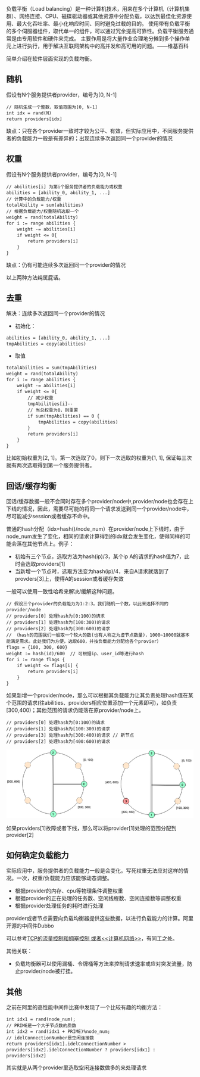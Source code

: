 负载平衡（Load balancing）是一种计算机技术，用来在多个计算机（计算机集群）、网络连接、CPU、磁碟驱动器或其他资源中分配负载，以达到最佳化资源使用、最大化吞吐率、最小化响应时间、同时避免过载的目的。 使用带有负载平衡的多个伺服器组件，取代单一的组件，可以通过冗余提高可靠性。负载平衡服务通常是由专用软件和硬件来完成。 主要作用是将大量作业合理地分摊到多个操作单元上进行执行，用于解决互联网架构中的高并发和高可用的问题。——维基百科

简单介绍在软件层面实现的负载均衡。


## 随机
假设有N个服务提供者provider，编号为[0, N-1]
```
// 随机生成一个整数，取值范围为[0, N-1]
int idx = rand(N)
return providers[idx]
```
缺点：只在各个provider一致时才较为公平、有效，但实际应用中，不同服务提供者的负载能力一般是有差异的；出现连续多次返回同一个provider的情况

## 权重
假设有N个服务提供者provider，编号为[0, N-1]
```
// abilities[i] 为第i个服务提供者的负载能力或权重
abilities = [ability_0, ability_1, ...]
// 计算中的负载能力/权重
totalAbility = sum(abilities)
// 根据负载能力/权重随机选取一个
weight = rand(totalAbility)
for i := range abilities {
    weight -= abilities[i]
    if weight <= 0{
        return providers[i]
    }
}
```
缺点：仍有可能连续多次返回同一个provider的情况

以上两种方法纯属屁话。

## 去重
解决：连续多次返回同一个provider的情况

- 初始化：
```
abilities = [ability_0, ability_1, ...]
tmpAbilities = copy(abilities)
```
- 取值
```
totalAbilities = sum(tmpAbilities)
weight = rand(totalAbility)
for i := range abilities {
    weight -= abilities[i]
    if weight <= 0{
        // 减少权重
        tmpAbilities[i]--
        // 当总权重为0，则重置
        if sum(tmpAbilities) == 0 {
            tmpAbilities = copy(abilities)
        }
        return providers[i]
    }
}
```
比如初始权重为[2, 1]。第一次选取了0，则下一次选取的权重为[1, 1], 保证每三次就有两次选取得到第一个服务提供者。

## 回话/缓存均衡
回话/缓存数据一般不会同时存在多个provider/node中,provider/node也会存在上下线的情况，因此，需要尽可能的将同一个请求发送到同一个provider/node中，尽可能减少session或者缓存不命中。

普通的hash分配（idx=hash()/node_num）在provider/node上下线时，由于node_num发生了变化，相同的请求计算得到的idx就会发生变化，使得同样的可能会落在其他节点上。例子：
- 初始有三个节点，选取方法为hash(ip)/3，某个ip A的请求的hash值为7，此时会选取providers[1]
- 当新增一个节点时，选取方法变为hash(ip)/4，来自A请求就落到了provders[3]上，使得A的session或者缓存失效

一般可以使用一致性哈希来解决/缓解这种问题。
```
// 假设三个provider的负载能力为1:2:3。我们随机一个数，以此来选择不同的provider/node
// providers[0] 处理hash为[0:100)的请求
// providers[1] 处理hash为[100:300)的请求
// providers[2] 处理hash为[300:600)的请求 
// （hash的范围我们一般取一个较大的数(也有人称之为虚节点数量)，1000~10000就基本能满足需求。此处我们为方便，选取600，并按负载能力分配给各个provier）
flags = {100, 300, 600}
weight := hash(id)/600  // 可根据ip、user_id等进行hash
for i := range flags {
    if weight <= flags[i] {
        return providers[i]
    }
} 
```
如果新增一个provider/node，那么可以根据其负载能力让其负责处理hash值在某个范围的请求(往abilities、providers相应位置添加一个元素即可)，如负责[300,400)；其他范围的请求仍能落在原provider/node上。
```
// providers[0] 处理hash为[0:100)的请求
// providers[1] 处理hash为[100:300)的请求
// providers[3] 处理hash为[300:400)的请求 // 新节点
// providers[2] 处理hash为[400:600)的请求 
```
![](./imgs/consist_hash.png)

如果providers[1]故障或者下线，那么可以将provider[1]处理的范围分配到provider[2]

## 如何确定负载能力
实际应用中，服务提供者的负载能力一般是会变化。写死权重无法应对这样的情况。一次，权重/负载能力应该能够动态调整。
- 根据provider的内存、cpu等物理条件调整权重
- 根据provider的正在处理的任务数、空闲线程数、空闲连接数等调整权重
- 根据provider处理任务的耗时进行处理

provider或者节点需要向负载均衡器提供这些数据，以进行负载能力的计算。阿里开源的中间件Dubbo

可以参考[TCP的流量控制和拥塞控制 或者<<计算机网络>>](https://segmentfault.com/a/1190000011641120)，有同工之处。

其他关联：
- 负载均衡器可以使用漏桶、令牌桶等方法来控制请求速率或应对突发流量，防止provider/node被打挂。

## 其他
之前在阿里的高性能中间件比赛中发现了一个比较有趣的均衡方法：
```
int idx1 = rand(node_num);
// PRIME是一个大于节点数的质数
int idx2 = rand(idx1 + PRIME)%node_num; 
// idelConnectionNumber是空闲连接数
return providers[idx1].idelConnectionNumber > providers[idx2].idelConnectionNumber ? providers[idx1] : providers[idx2]
```
其实就是从两个provider里选取空闲连接数做多的来处理请求